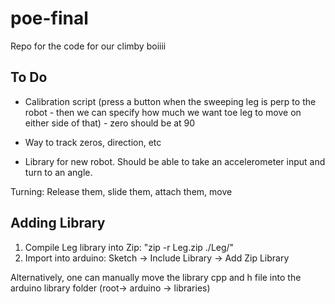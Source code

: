 # poe-final
Repo for the code for our climby boiiii

## To Do
* Calibration script (press a button when the sweeping leg is perp to the robot - then we can specify how much we want toe leg to move on either side of that) - zero should be at 90

* Way to track zeros, direction, etc

* Library for new robot. Should be able to take an accelerometer input and turn to an angle.

Turning: Release them, slide them, attach them, move

## Adding Library
1. Compile Leg library into Zip: "zip -r Leg.zip ./Leg/"
2. Import into arduino: Sketch -> Include Library -> Add Zip Library

Alternatively, one can manually move the library cpp and h file into the arduino library folder (root-> arduino -> libraries)
